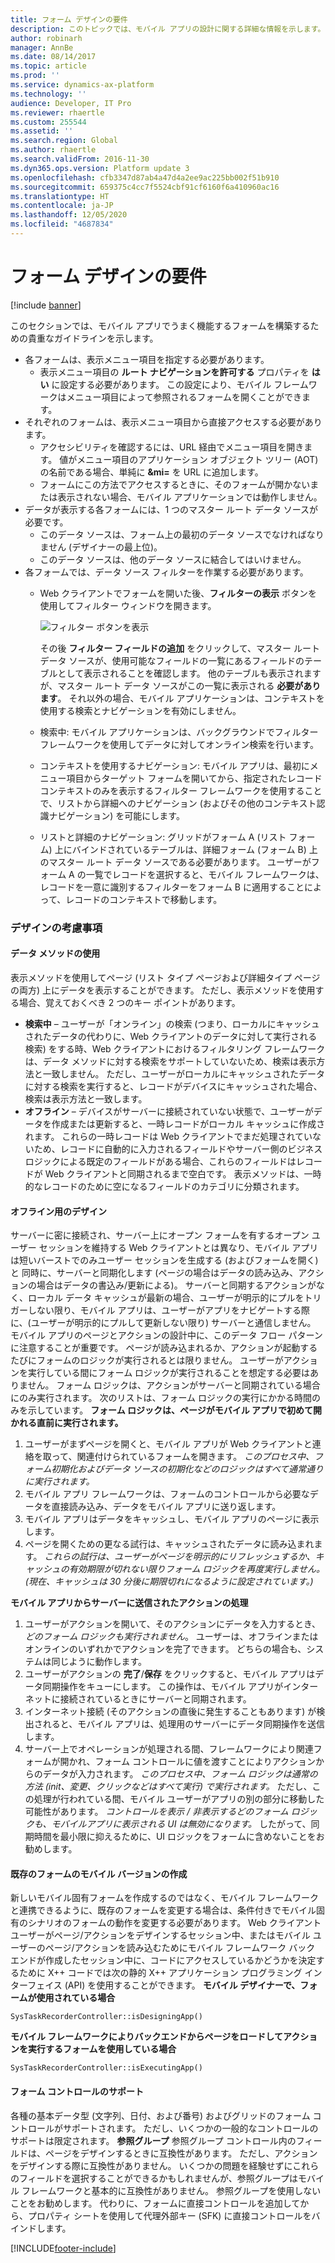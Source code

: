 ```yaml
---
title: フォーム デザインの要件
description: このトピックでは、モバイル アプリの設計に関する詳細な情報を示します。
author: robinarh
manager: AnnBe
ms.date: 08/14/2017
ms.topic: article
ms.prod: ''
ms.service: dynamics-ax-platform
ms.technology: ''
audience: Developer, IT Pro
ms.reviewer: rhaertle
ms.custom: 255544
ms.assetid: ''
ms.search.region: Global
ms.author: rhaertle
ms.search.validFrom: 2016-11-30
ms.dyn365.ops.version: Platform update 3
ms.openlocfilehash: cfb3347d87ab4a47d4a2ee9ac225bb002f51b910
ms.sourcegitcommit: 659375c4cc7f5524cbf91cf6160f6a410960ac16
ms.translationtype: HT
ms.contentlocale: ja-JP
ms.lasthandoff: 12/05/2020
ms.locfileid: "4687834"
---
```

# <a name="form-design-requirements"></a>フォーム デザインの要件

[!include [banner](../../includes/banner.md)]

このセクションでは、モバイル アプリでうまく機能するフォームを構築するための貴重なガイドラインを示します。

-   各フォームは、表示メニュー項目を指定する必要があります。
    -   表示メニュー項目の **ルート ナビゲーションを許可する** プロパティを **はい** に設定する必要があります。 この設定により、モバイル フレームワークはメニュー項目によって参照されるフォームを開くことができます。
-   それぞれのフォームは、表示メニュー項目から直接アクセスする必要があります。
    -   アクセシビリティを確認するには、URL 経由でメニュー項目を開きます。 値がメニュー項目のアプリケーション オブジェクト ツリー (AOT) の名前である場合、単純に **&mi=** を URL に追加します。
    -   フォームにこの方法でアクセスするときに、そのフォームが開かないまたは表示されない場合、モバイル アプリケーションでは動作しません。
-   データが表示する各フォームには、1 つのマスター ルート データ ソースが必要です。
    -   このデータ ソースは、フォーム上の最初のデータ ソースでなければなりません (デザイナーの最上位)。
    -   このデータ ソースは、他のデータ ソースに結合してはいけません。
-   各フォームでは、データ ソース フィルターを作業する必要があります。
    -   Web クライアントでフォームを開いた後、**フィルターの表示** ボタンを使用してフィルター ウィンドウを開きます。 
    
        ![フィルター ボタンを表示](media/filterpane.png) 
        
        その後 **フィルター フィールドの追加** をクリックして、マスター ルート データ ソースが、使用可能なフィールドの一覧にあるフィールドのテーブルとして表示されることを確認します。 他のテーブルも表示されますが、マスター ルート データ ソースがこの一覧に表示される **必要があります**。 それ以外の場合、モバイル アプリケーションは、コンテキストを使用する検索とナビゲーションを有効にしません。
    -   検索中: モバイル アプリケーションは、バックグラウンドでフィルター フレームワークを使用してデータに対してオンライン検索を行います。
    -   コンテキストを使用するナビゲーション: モバイル アプリは、最初にメニュー項目からターゲット フォームを開いてから、指定されたレコード コンテキストのみを表示するフィルター フレームワークを使用することで、リストから詳細へのナビゲーション (およびその他のコンテキスト認識ナビゲーション) を可能にします。
    -   リストと詳細のナビゲーション: グリッドがフォーム A (リスト フォーム) 上にバインドされているテーブルは、詳細フォーム (フォーム B) 上のマスター ルート データ ソースである必要があります。 ユーザーがフォーム A の一覧でレコードを選択すると、モバイル フレームワークは、レコードを一意に識別するフィルターをフォーム B に適用することによって、レコードのコンテキストで移動します。

### <a name="design-considerations"></a>デザインの考慮事項

#### <a name="using-data-methods"></a>データ メソッドの使用

表示メソッドを使用してページ (リスト タイプ ページおよび詳細タイプ ページの両方) 上にデータを表示することができます。 ただし、表示メソッドを使用する場合、覚えておくべき 2 つのキー ポイントがあります。

-   **検索中** – ユーザーが「オンライン」の検索 (つまり、ローカルにキャッシュされたデータの代わりに、Web クライアントのデータに対して実行される検索) をする時、Web クライアントにおけるフィルタリング フレームワークは、データ メソッドに対する検索をサポートしていないため、検索は表示方法と一致しません。 ただし、ユーザーがローカルにキャッシュされたデータに対する検索を実行すると、レコードがデバイスにキャッシュされた場合、検索は表示方法と一致します。
-   **オフライン** – デバイスがサーバーに接続されていない状態で、ユーザーがデータを作成または更新すると、一時レコードがローカル キャッシュに作成されます。 これらの一時レコードは Web クライアントでまだ処理されていないため、レコードに自動的に入力されるフィールドやサーバー側のビジネス ロジックによる既定のフィールドがある場合、これらのフィールドはレコードが Web クライアントと同期されるまで空白です。 表示メソッドは、一時的なレコードのために空になるフィールドのカテゴリに分類されます。

#### <a name="designing-for-offline"></a>オフライン用のデザイン

サーバーに密に接続され、サーバー上にオープン フォームを有するオープン ユーザー セッションを維持する Web クライアントとは異なり、モバイル アプリは短いバーストでのみユーザー セッションを生成する (およびフォームを開く)と 同時に、サーバーと同期化します (ページの場合はデータの読み込み、アクションの場合はデータの書込み/更新による)。 サーバーと同期するアクションがなく、ローカル データ キャッシュが最新の場合、ユーザーが明示的にプルをトリガーしない限り、モバイル アプリは、ユーザーがアプリをナビゲートする際に、(ユーザーが明示的にプルして更新しない限り) サーバーと通信しません。 モバイル アプリのページとアクションの設計中に、このデータ フロー パターンに注意することが重要です。 ページが読み込まれるか、アクションが起動するたびにフォームのロジックが実行されるとは限りません。 ユーザーがアクションを実行している間にフォーム ロジックが実行されることを想定する必要はありません。 フォーム ロジックは、アクションがサーバーと同期されている場合にのみ実行されます。 次のリストは、フォーム ロジックの実行にかかる時間のみを示しています。 **フォーム ロジックは、ページがモバイル アプリで初めて開かれる直前に実行されます。**

1.  ユーザーがまずページを開くと、モバイル アプリが Web クライアントと連絡を取って、関連付けられているフォームを開きます。 *このプロセス中、フォーム初期化およびデータ ソースの初期化などのロジックはすべて通常通りに実行されます。*
2.  モバイル アプリ フレームワークは、フォームのコントロールから必要なデータを直接読み込み、データをモバイル アプリに送り返します。
3.  モバイル アプリはデータをキャッシュし、モバイル アプリのページに表示します。
4.  ページを開くための更なる試行は、キャッシュされたデータに読み込まれます。 *これらの試行は、ユーザーがページを明示的にリフレッシュするか、キャッシュの有効期限が切れない限りフォーム ロジックを再度実行しません。(現在、キャッシュは 30 分後に期限切れになるように設定されています。)*

**モバイル アプリからサーバーに送信されたアクションの処理**

1.  ユーザーがアクションを開いて、そのアクションにデータを入力するとき、*どのフォーム ロジックも実行されません*。 ユーザーは、オフラインまたはオンラインのいずれかでアクションを完了できます。 どちらの場合も、システムは同じように動作します。
2.  ユーザーがアクションの **完了**/**保存** をクリックすると、モバイル アプリはデータ同期操作をキューにします。 この操作は、モバイル アプリがインターネットに接続されているときにサーバーと同期されます。
3.  インターネット接続 (そのアクションの直後に発生することもあります) が検出されると、モバイル アプリは、処理用のサーバーにデータ同期操作を送信します。
4.  サーバー上でオペレーションが処理される間、フレームワークにより関連フォームが開かれ、フォーム コントロールに値を渡すことによりアクションからのデータが入力されます。 *このプロセス中、フォーム ロジックは通常の方法 (init、変更、クリックなどはすべて実行) で実行されます。* ただし、この処理が行われている間、モバイル ユーザーがアプリの別の部分に移動した可能性があります。 *コントロールを表示 / 非表示するどのフォーム ロジックも、モバイルアプリに表示される UI は無効になります。* したがって、同期時間を最小限に抑えるために、UI ロジックをフォームに含めないことをお勧めします。

#### <a name="building-mobile-versions-of-existing-forms"></a>既存のフォームのモバイル バージョンの作成

新しいモバイル固有フォームを作成するのではなく、モバイル フレームワークと連携できるように、既存のフォームを変更する場合は、条件付きでモバイル固有のシナリオのフォームの動作を変更する必要があります。 Web クライアント ユーザーがページ/アクションをデザインするセッション中、またはモバイル ユーザーのページ/アクションを読み込むためにモバイル フレームワーク バック エンドが作成したセッション中に、コードにアクセスしているかどうかを決定するために X++ コードでは次の静的 X++ アプリケーション プログラミング インターフェイス (API) を使用することができます。 **モバイル デザイナーで、フォームが使用されている場合**

```xpp
SysTaskRecorderController::isDesigningApp()
```

**モバイル フレームワークによりバックエンドからページをロードしてアクションを実行するフォームを使用している場合**

```xpp
SysTaskRecorderController::isExecutingApp()
```

#### <a name="form-control-support"></a>フォーム コントロールのサポート

各種の基本データ型 (文字列、日付、および番号) およびグリッドのフォーム コントロールがサポートされます。 ただし、いくつかの一般的なコントロールのサポートは限定されます。 **参照グループ** 参照グループ コントロール内のフィールドは、ページをデザインするときに互換性があります。 ただし、アクションをデザインする際に互換性がありません。 いくつかの問題を経験せずにこれらのフィールドを選択することができるかもしれませんが、参照グループはモバイル フレームワークと基本的に互換性がありません。 参照グループを使用しないことをお勧めします。 代わりに、フォームに直接コントロールを追加してから、プロパティ シートを使用して代理外部キー (SFK) に直接コントロールをバインドします。



[!INCLUDE[footer-include](../../../../includes/footer-banner.md)]
